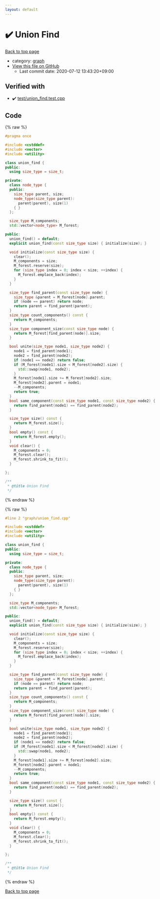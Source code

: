 ```yaml
---
layout: default
---
```


<!-- mathjax config similar to math.stackexchange -->
<script type="text/javascript" async
  src="https://cdnjs.cloudflare.com/ajax/libs/mathjax/2.7.5/MathJax.js?config=TeX-MML-AM_CHTML">
</script>
<script type="text/x-mathjax-config">
  MathJax.Hub.Config({
    TeX: { equationNumbers: { autoNumber: "AMS" }},
    tex2jax: {
      inlineMath: [ ['$','$'] ],
      processEscapes: true
    },
    "HTML-CSS": { matchFontHeight: false },
    displayAlign: "left",
    displayIndent: "2em"
  });
</script>

<script type="text/javascript" src="https://cdnjs.cloudflare.com/ajax/libs/jquery/3.4.1/jquery.min.js"></script>
<script src="https://cdn.jsdelivr.net/npm/jquery-balloon-js@1.1.2/jquery.balloon.min.js" integrity="sha256-ZEYs9VrgAeNuPvs15E39OsyOJaIkXEEt10fzxJ20+2I=" crossorigin="anonymous"></script>
<script type="text/javascript" src="../../assets/js/copy-button.js"></script>
<link rel="stylesheet" href="../../assets/css/copy-button.css" />


# :heavy_check_mark: Union Find

<a href="../../index.html">Back to top page</a>

* category: <a href="../../index.html#f8b0b924ebd7046dbfa85a856e4682c8">graph</a>
* <a href="{{ site.github.repository_url }}/blob/master/graph/union_find.cpp">View this file on GitHub</a>
    - Last commit date: 2020-07-12 13:43:20+09:00




## Verified with

* :heavy_check_mark: <a href="../../verify/test/union_find.test.cpp.html">test/union_find.test.cpp</a>


## Code

<a id="unbundled"></a>
{% raw %}
```cpp
#pragma once

#include <cstddef>
#include <vector>
#include <utility>

class union_find {
public:
  using size_type = size_t;

private:
  class node_type {
  public:
    size_type parent, size;
    node_type(size_type parent): 
      parent(parent), size(1) 
    { }
  };

  size_type M_components;
  std::vector<node_type> M_forest;

public:
  union_find() = default;
  explicit union_find(const size_type size) { initialize(size); }

  void initialize(const size_type size) {
    clear();
    M_components = size;
    M_forest.reserve(size);
    for (size_type index = 0; index < size; ++index) {
      M_forest.emplace_back(index);
    }
  }

  size_type find_parent(const size_type node) {
    size_type &parent = M_forest[node].parent;
    if (node == parent) return node;
    return parent = find_parent(parent);
  }
  size_type count_components() const { 
    return M_components; 
  }
  size_type component_size(const size_type node) { 
    return M_forest[find_parent(node)].size;
  }

  bool unite(size_type node1, size_type node2) {
    node1 = find_parent(node1);
    node2 = find_parent(node2);
    if (node1 == node2) return false;
    if (M_forest[node1].size < M_forest[node2].size) {
      std::swap(node1, node2);
    }
    M_forest[node1].size += M_forest[node2].size;
    M_forest[node2].parent = node1;
    --M_components;
    return true;
  }
  bool same_component(const size_type node1, const size_type node2) { 
    return find_parent(node1) == find_parent(node2); 
  }

  size_type size() const {
    return M_forest.size();
  }
  bool empty() const {
    return M_forest.empty();
  }
  void clear() {
    M_components = 0;
    M_forest.clear();
    M_forest.shrink_to_fit();
  }

};

/**
 * @title Union Find
 */
```
{% endraw %}

<a id="bundled"></a>
{% raw %}
```cpp
#line 2 "graph/union_find.cpp"

#include <cstddef>
#include <vector>
#include <utility>

class union_find {
public:
  using size_type = size_t;

private:
  class node_type {
  public:
    size_type parent, size;
    node_type(size_type parent): 
      parent(parent), size(1) 
    { }
  };

  size_type M_components;
  std::vector<node_type> M_forest;

public:
  union_find() = default;
  explicit union_find(const size_type size) { initialize(size); }

  void initialize(const size_type size) {
    clear();
    M_components = size;
    M_forest.reserve(size);
    for (size_type index = 0; index < size; ++index) {
      M_forest.emplace_back(index);
    }
  }

  size_type find_parent(const size_type node) {
    size_type &parent = M_forest[node].parent;
    if (node == parent) return node;
    return parent = find_parent(parent);
  }
  size_type count_components() const { 
    return M_components; 
  }
  size_type component_size(const size_type node) { 
    return M_forest[find_parent(node)].size;
  }

  bool unite(size_type node1, size_type node2) {
    node1 = find_parent(node1);
    node2 = find_parent(node2);
    if (node1 == node2) return false;
    if (M_forest[node1].size < M_forest[node2].size) {
      std::swap(node1, node2);
    }
    M_forest[node1].size += M_forest[node2].size;
    M_forest[node2].parent = node1;
    --M_components;
    return true;
  }
  bool same_component(const size_type node1, const size_type node2) { 
    return find_parent(node1) == find_parent(node2); 
  }

  size_type size() const {
    return M_forest.size();
  }
  bool empty() const {
    return M_forest.empty();
  }
  void clear() {
    M_components = 0;
    M_forest.clear();
    M_forest.shrink_to_fit();
  }

};

/**
 * @title Union Find
 */

```
{% endraw %}

<a href="../../index.html">Back to top page</a>


